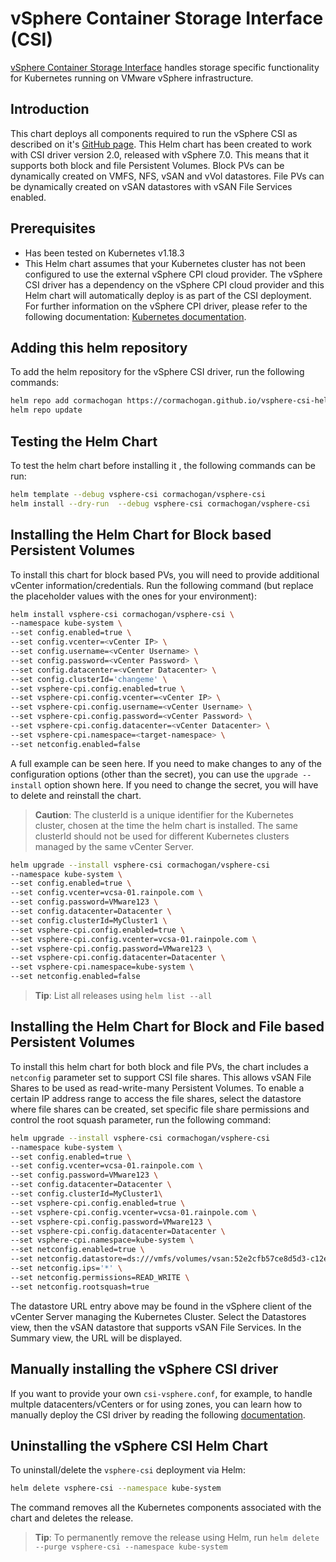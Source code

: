 # vSphere Container Storage Interface (CSI)

[vSphere Container Storage Interface](https://github.com/kubernetes-sigs/vsphere-csi-driver) handles storage specific functionality for Kubernetes running on VMware vSphere infrastructure.

## Introduction

This chart deploys all components required to run the vSphere CSI as described on it's [GitHub page](https://vsphere-csi-driver.sigs.k8s.io/). This Helm chart has been created to work with CSI driver version 2.0, released with vSphere 7.0. This means that it supports both block and file Persistent Volumes. Block PVs can be dynamically created on VMFS, NFS, vSAN and vVol datastores. File PVs can be dynamically created on vSAN datastores with vSAN File Services enabled.

## Prerequisites

- Has been tested on Kubernetes v1.18.3
- This Helm chart assumes that your Kubernetes cluster has not been configured to use the external vSphere CPI cloud provider. The vSphere CSI driver has a dependency on the vSphere CPI cloud provider and this Helm chart will automatically deploy is as part of the CSI deployment. For further information on the vSphere CPI driver, please refer to the following documentation: [Kubernetes documentation](https://kubernetes.io/docs/tasks/administer-cluster/running-cloud-controller/#running-cloud-controller-manager).

## Adding this helm repository

To add the helm repository for the vSphere CSI driver, run the following commands:

```bash
helm repo add cormachogan https://cormachogan.github.io/vsphere-csi-helmchart
helm repo update
```

## Testing the Helm Chart

To test the helm chart before installing it , the following commands can be run:

```bash
helm template --debug vsphere-csi cormachogan/vsphere-csi
helm install --dry-run  --debug vsphere-csi cormachogan/vsphere-csi
```

## Installing the Helm Chart for Block based Persistent Volumes

To install this chart for block based PVs, you will need to provide additional vCenter information/credentials. Run the following command (but replace the placeholder values with the ones for your environment):

```bash
helm install vsphere-csi cormachogan/vsphere-csi \
--namespace kube-system \
--set config.enabled=true \
--set config.vcenter=<vCenter IP> \
--set config.username=<vCenter Username> \
--set config.password=<vCenter Password> \
--set config.datacenter=<vCenter Datacenter> \
--set config.clusterId='changeme' \
--set vsphere-cpi.config.enabled=true \
--set vsphere-cpi.config.vcenter=<vCenter IP> \
--set vsphere-cpi.config.username=<vCenter Username> \
--set vsphere-cpi.config.password=<vCenter Password> \
--set vsphere-cpi.config.datacenter=<vCenter Datacenter> \
--set vsphere-cpi.namespace=<target-namespace> \
--set netconfig.enabled=false
```

A full example can be seen here. If you need to make changes to any of the configuration options (other than the secret), you can use the `upgrade --install` option shown here. If you need to change the secret, you will have to delete and reinstall the chart.

> **Caution**: The clusterId is a unique identifier for the Kubernetes cluster, chosen at the time the helm chart is installed. The same clusterId should not be used for different Kubernetes clusters managed by the same vCenter Server.

```bash
helm upgrade --install vsphere-csi cormachogan/vsphere-csi
--namespace kube-system \
--set config.enabled=true \
--set config.vcenter=vcsa-01.rainpole.com \
--set config.password=VMware123 \
--set config.datacenter=Datacenter \
--set config.clusterId=MyCluster1 \
--set vsphere-cpi.config.enabled=true \
--set vsphere-cpi.config.vcenter=vcsa-01.rainpole.com \
--set vsphere-cpi.config.password=VMware123 \
--set vsphere-cpi.config.datacenter=Datacenter \
--set vsphere-cpi.namespace=kube-system \
--set netconfig.enabled=false
```

> **Tip**: List all releases using `helm list --all`

## Installing the Helm Chart for Block and File based Persistent Volumes

To install this helm chart for both block and file PVs, the chart includes a `netconfig` parameter set to support CSI file shares. This allows vSAN File Shares to be used as read-write-many Persistent Volumes. To enable a certain IP address range to access the file shares, select the datastore where file shares can be created, set specific file share permissions and control the root squash parameter, run the following command:

```bash
helm upgrade --install vsphere-csi cormachogan/vsphere-csi
--namespace kube-system \
--set config.enabled=true \
--set config.vcenter=vcsa-01.rainpole.com \
--set config.password=VMware123 \
--set config.datacenter=Datacenter \
--set config.clusterId=MyCluster1\
--set vsphere-cpi.config.enabled=true \
--set vsphere-cpi.config.vcenter=vcsa-01.rainpole.com \
--set vsphere-cpi.config.password=VMware123 \
--set vsphere-cpi.config.datacenter=Datacenter \
--set vsphere-cpi.namespace=kube-system \
--set netconfig.enabled=true \
--set netconfig.datastore=ds:///vmfs/volumes/vsan:52e2cfb57ce8d5d3-c12e042893ff2f76/ \
--set netconfig.ips='*' \
--set netconfig.permissions=READ_WRITE \
--set netconfig.rootsquash=true
```

The datastore URL entry above may be found in the vSphere client of the vCenter Server managing the Kubernetes Cluster. Select the Datastores view, then the vSAN datastore that supports vSAN File Services. In the Summary view, the URL will be displayed.

## Manually installing the vSphere CSI driver

If you want to provide your own `csi-vsphere.conf`, for example, to handle multple datacenters/vCenters or for using zones, you can learn how to manually deploy the CSI driver by reading the following [documentation](https://vsphere-csi-driver.sigs.k8s.io/driver-deployment/installation.html).

## Uninstalling the vSphere CSI Helm Chart

To uninstall/delete the `vsphere-csi` deployment via Helm:

```bash
helm delete vsphere-csi --namespace kube-system
```

The command removes all the Kubernetes components associated with the chart and deletes the release.

> **Tip**: To permanently remove the release using Helm, run `helm delete --purge vsphere-csi --namespace kube-system`
